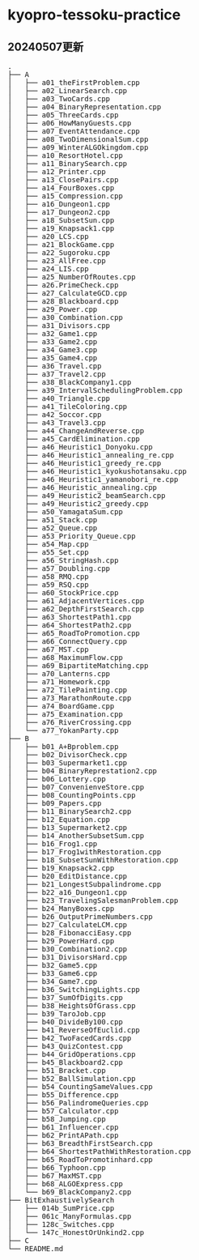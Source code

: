 # kyopro-tessoku-practice
## 20240507更新
<pre>
.
├── A
│   ├── a01_theFirstProblem.cpp
│   ├── a02_LinearSearch.cpp
│   ├── a03_TwoCards.cpp
│   ├── a04_BinaryRepresentation.cpp
│   ├── a05_ThreeCards.cpp
│   ├── a06_HowManyGuests.cpp
│   ├── a07_EventAttendance.cpp
│   ├── a08_TwoDimensionalSum.cpp
│   ├── a09_WinterALGOkingdom.cpp
│   ├── a10_ResortHotel.cpp
│   ├── a11_BinarySearch.cpp
│   ├── a12_Printer.cpp
│   ├── a13_ClosePairs.cpp
│   ├── a14_FourBoxes.cpp
│   ├── a15_Compression.cpp
│   ├── a16_Dungeon1.cpp
│   ├── a17_Dungeon2.cpp
│   ├── a18_SubsetSun.cpp
│   ├── a19_Knapsack1.cpp
│   ├── a20_LCS.cpp
│   ├── a21_BlockGame.cpp
│   ├── a22_Sugoroku.cpp
│   ├── a23_AllFree.cpp
│   ├── a24_LIS.cpp
│   ├── a25_NumberOfRoutes.cpp
│   ├── a26.PrimeCheck.cpp
│   ├── a27_CalculateGCD.cpp
│   ├── a28_Blackboard.cpp
│   ├── a29_Power.cpp
│   ├── a30_Combination.cpp
│   ├── a31_Divisors.cpp
│   ├── a32_Game1.cpp
│   ├── a33_Game2.cpp
│   ├── a34_Game3.cpp
│   ├── a35_Game4.cpp
│   ├── a36_Travel.cpp
│   ├── a37_Travel2.cpp
│   ├── a38_BlackCompany1.cpp
│   ├── a39_IntervalSchedulingProblem.cpp
│   ├── a40_Triangle.cpp
│   ├── a41_TileColoring.cpp
│   ├── a42_Soccor.cpp
│   ├── a43_Travel3.cpp
│   ├── a44_ChangeAndReverse.cpp
│   ├── a45_CardElimination.cpp
│   ├── a46_Heuristic1_Donyoku.cpp
│   ├── a46_Heuristic1_annealing_re.cpp
│   ├── a46_Heuristic1_greedy_re.cpp
│   ├── a46_Heuristic1_kyokushotansaku.cpp
│   ├── a46_Heuristic1_yamanobori_re.cpp
│   ├── a46_Heuristic_annealing.cpp
│   ├── a49_Heuristic2_beamSearch.cpp
│   ├── a49_Heuristic2_greedy.cpp
│   ├── a50_YamagataSum.cpp
│   ├── a51_Stack.cpp
│   ├── a52_Queue.cpp
│   ├── a53_Priority_Queue.cpp
│   ├── a54_Map.cpp
│   ├── a55_Set.cpp
│   ├── a56_StringHash.cpp
│   ├── a57_Doubling.cpp
│   ├── a58_RMQ.cpp
│   ├── a59_RSQ.cpp
│   ├── a60_StockPrice.cpp
│   ├── a61_AdjacentVertices.cpp
│   ├── a62_DepthFirstSearch.cpp
│   ├── a63_ShortestPath1.cpp
│   ├── a64_ShortestPath2.cpp
│   ├── a65_RoadToPromotion.cpp
│   ├── a66_ConnectQuery.cpp
│   ├── a67_MST.cpp
│   ├── a68_MaximumFlow.cpp
│   ├── a69_BipartiteMatching.cpp
│   ├── a70_Lanterns.cpp
│   ├── a71_Homework.cpp
│   ├── a72_TilePainting.cpp
│   ├── a73_MarathonRoute.cpp
│   ├── a74_BoardGame.cpp
│   ├── a75_Examination.cpp
│   ├── a76_RiverCrossing.cpp
│   └── a77_YokanParty.cpp
├── B
│   ├── b01_A+Bproblem.cpp
│   ├── b02_DivisorCheck.cpp
│   ├── b03_Supermarket1.cpp
│   ├── b04_BinaryReprestation2.cpp
│   ├── b06_Lottery.cpp
│   ├── b07_ConvenienveStore.cpp
│   ├── b08_CountingPoints.cpp
│   ├── b09_Papers.cpp
│   ├── b11_BinarySearch2.cpp
│   ├── b12_Equation.cpp
│   ├── b13_Supermarket2.cpp
│   ├── b14_AnotherSubsetSum.cpp
│   ├── b16_Frog1.cpp
│   ├── b17_Frog1withRestoration.cpp
│   ├── b18_SubsetSunWithRestoration.cpp
│   ├── b19_Knapsack2.cpp
│   ├── b20_EditDistance.cpp
│   ├── b21_LongestSubpalindrome.cpp
│   ├── b22_a16_Dungeon1.cpp
│   ├── b23_TravelingSalesmanProblem.cpp
│   ├── b24_ManyBoxes.cpp
│   ├── b26_OutputPrimeNumbers.cpp
│   ├── b27_CalculateLCM.cpp
│   ├── b28_FibonacciEasy.cpp
│   ├── b29_PowerHard.cpp
│   ├── b30_Combination2.cpp
│   ├── b31_DivisorsHard.cpp
│   ├── b32_Game5.cpp
│   ├── b33_Game6.cpp
│   ├── b34_Game7.cpp
│   ├── b36_SwitchingLights.cpp
│   ├── b37_SumOfDigits.cpp
│   ├── b38_HeightsOfGrass.cpp
│   ├── b39_TaroJob.cpp
│   ├── b40_DivideBy100.cpp
│   ├── b41_ReverseOfEuclid.cpp
│   ├── b42_TwoFacedCards.cpp
│   ├── b43_QuizContest.cpp
│   ├── b44_GridOperations.cpp
│   ├── b45_Blackboard2.cpp
│   ├── b51_Bracket.cpp
│   ├── b52_BallSimulation.cpp
│   ├── b54_CountingSameValues.cpp
│   ├── b55_Difference.cpp
│   ├── b56_PalindromeQueries.cpp
│   ├── b57_Calculator.cpp
│   ├── b58_Jumping.cpp
│   ├── b61_Influencer.cpp
│   ├── b62_PrintAPath.cpp
│   ├── b63_BreadthFirstSearch.cpp
│   ├── b64_ShortestPathWithRestoration.cpp
│   ├── b65_RoadToPromotinhard.cpp
│   ├── b66_Typhoon.cpp
│   ├── b67_MaxMST.cpp
│   ├── b68_ALGOExpress.cpp
│   └── b69_BlackCompany2.cpp
├── BitExhaustivelySearch
│   ├── 014b_SumPrice.cpp
│   ├── 061c_ManyFormulas.cpp
│   ├── 128c_Switches.cpp
│   └── 147c_HonestOrUnkind2.cpp
├── C
└── README.md
</pre>
